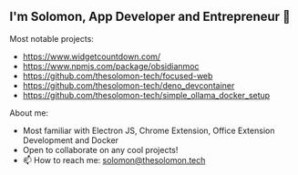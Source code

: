 ## I'm Solomon, App Developer and Entrepreneur 👋

Most notable projects:
- https://www.widgetcountdown.com/
- https://www.npmjs.com/package/obsidianmoc
- https://github.com/thesolomon-tech/focused-web
- https://github.com/thesolomon-tech/deno_devcontainer
- https://github.com/thesolomon-tech/simple_ollama_docker_setup

About me:
- Most familiar with Electron JS, Chrome Extension, Office Extension Development and Docker
- Open to collaborate on any cool projects!
- 📫 How to reach me: solomon@thesolomon.tech
